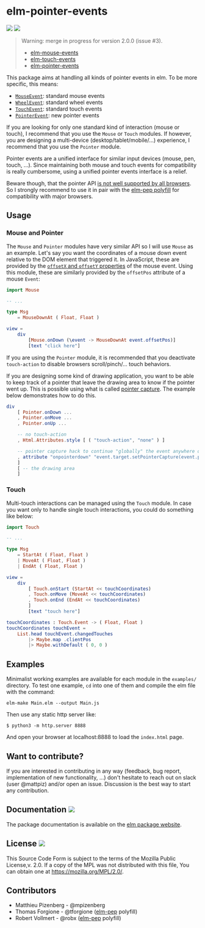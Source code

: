 # elm-pointer-events

[![][badge-license]][license]
[![][badge-doc]][doc]

[badge-doc]: https://img.shields.io/badge/documentation-latest-yellow.svg?style=flat-square
[doc]: http://package.elm-lang.org/packages/mpizenberg/elm-pointer-events/latest
[badge-license]: https://img.shields.io/badge/license-MPL--2.0-blue.svg?style=flat-square
[license]: https://www.mozilla.org/en-US/MPL/2.0/

> Warning: merge in progress for version 2.0.0 (issue #3).
>
> * [elm-mouse-events]
> * [elm-touch-events]
> * [elm-pointer-events]

[elm-mouse-events]: https://github.com/mpizenberg/elm-mouse-events
[elm-touch-events]: https://github.com/mpizenberg/elm-touch-events
[elm-pointer-events]: https://github.com/mpizenberg/elm-pointer-events

This package aims at handling all kinds of pointer events in elm.
To be more specific, this means:

* [`MouseEvent`][mouse-events]: standard mouse events
* [`WheelEvent`][wheel-events]: standard wheel events
* [`TouchEvent`][touch-events]: standard touch events
* [`PointerEvent`][pointer-events]: new pointer events

If you are looking for only one standard kind of interaction (mouse or touch),
I recommend that you use the `Mouse` or `Touch` modules.
If however, you are designing a multi-device (desktop/tablet/mobile/...) experience,
I recommend that you use the `Pointer` module.

Pointer events are a unified interface for similar input devices
(mouse, pen, touch, ...).
Since maintaining both mouse and touch events for compatibility
is really cumbersome, using a unified pointer events interface
is a relief.

Beware though, that the pointer API [is not well supported by all browsers][caniuse-pointer].
So I strongly recommend to use it in pair with the [elm-pep polyfill][elm-pep]
for compatibility with major browsers.

[mouse-events]: https://developer.mozilla.org/en-US/docs/Web/API/MouseEvent
[wheel-events]: https://developer.mozilla.org/en-US/docs/Web/API/WheelEvent
[touch-events]: https://developer.mozilla.org/en-US/docs/Web/API/TouchEvent
[pointer-events]: https://developer.mozilla.org/en-US/docs/Web/API/PointerEvent
[caniuse-pointer]: https://caniuse.com/#feat=pointer
[elm-pep]: https://github.com/mpizenberg/elm-pep


## Usage

### Mouse and Pointer

The `Mouse` and `Pointer` modules have very similar API
so I will use `Mouse` as an example.
Let's say you want the coordinates of a mouse down event relative to the DOM
element that triggered it.
In JavaScript, these are provided by the [`offsetX` and `offsetY` properties][offsetX]
of the mouse event.
Using this module, these are similarly provided by the `offsetPos` attribute
of a mouse `Event`:


```elm
import Mouse

-- ...

type Msg
    = MouseDownAt ( Float, Float )

view =
    div
        [Mouse.onDown (\event -> MouseDownAt event.offsetPos)]
        [text "click here"]
```

If you are using the `Pointer` module,
it is recommended that you deactivate `touch-action`
to disable browsers scroll/pinch/... touch behaviors.

If you are designing some kind of drawing application,
you want to be able to keep track of a pointer that leave the
drawing area to know if the pointer went up.
This is possible using what is called [pointer capture][pointer-capture].
The example below demonstrates how to do this.


```elm
div
    [ Pointer.onDown ...
    , Pointer.onMove ...
    , Pointer.onUp ...

    -- no touch-action
    , Html.Attributes.style [ ( "touch-action", "none" ) ]

    -- pointer capture hack to continue "globally" the event anywhere on document
    , attribute "onpointerdown" "event.target.setPointerCapture(event.pointerId);"
    ]
    [ -- the drawing area
    ]
```

[offsetX]: https://developer.mozilla.org/en-US/docs/Web/API/MouseEvent/offsetX
[pointer-capture]: https://developer.mozilla.org/en-US/docs/Web/API/Element/setPointerCapture


### Touch

Multi-touch interactions can be managed using the `Touch` module.
In case you want only to handle single touch interactions,
you could do something like below:

```elm
import Touch

-- ...

type Msg
    = StartAt ( Float, Float )
    | MoveAt ( Float, Float )
    | EndAt ( Float, Float )

view =
    div
        [ Touch.onStart (StartAt << touchCoordinates)
        , Touch.onMove (MoveAt << touchCoordinates)
        , Touch.onEnd (EndAt << touchCoordinates)
        ]
        [text "touch here"]

touchCoordinates : Touch.Event -> ( Float, Float )
touchCoordinates touchEvent =
    List.head touchEvent.changedTouches
        |> Maybe.map .clientPos
        |> Maybe.withDefault ( 0, 0 )

```


## Examples

Minimalist working examples are available for each module in the `examples/` directory.
To test one example, `cd` into one of them and compile the elm file with the command:

```shell
elm-make Main.elm --output Main.js
```

Then use any static http server like:

```shell
$ python3 -m http.server 8888
```

And open your browser at localhost:8888
to load the `index.html` page.


## Want to contribute?

If you are interested in contributing in any way
(feedback, bug report, implementation of new functionality, ...)
don't hesitate to reach out on slack (user @mattpiz)
and/or open an issue.
Discussion is the best way to start any contribution.


## Documentation [![][badge-doc]][doc]

The package documentation is available on the [elm package website][doc].


## License [![][badge-license]][license]

This Source Code Form is subject to the terms of the Mozilla Public License,v. 2.0.
If a copy of the MPL was not distributed with this file,
You can obtain one at https://mozilla.org/MPL/2.0/.


## Contributors

* Matthieu Pizenberg - @mpizenberg
* Thomas Forgione - @tforgione ([elm-pep] polyfill)
* Robert Vollmert - @robx ([elm-pep] polyfill)
